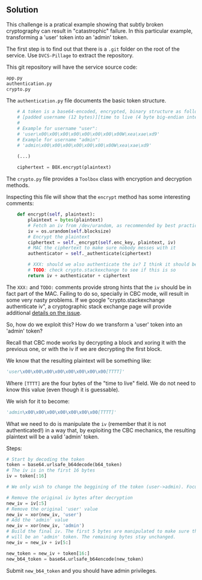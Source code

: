Solution
------

This challenge is a pratical example showing that subtly broken cryptography can result in "catastrophic" failure. In this particular example, transforming a 'user' token into an 'admin' token.

The first step is to find out that there is a ```.git``` folder on the root of the service. Use ```DVCS-Pillage``` to extract the repository.

This git repository will have the service source code:
```bash
app.py
authentication.py
crypto.py
```

The ```authentication.py``` file documents the basic token structure.

```python
    # A token is a base64-encoded, encrypted, binary structure as follows:
    # [padded username (12 bytes)][time to live (4 byte big-endian integer)]
    #
    # Example for username "user":
    # 'user\x00\x00\x00\x00\x00\x00\x00\x00W\xea\xae\xd9'
    # Example for username "admin":
    # 'admin\x00\x00\x00\x00\x00\x00\x00W\xea\xae\xd9'
    
    (...)

    ciphertext = BOX.encrypt(plaintext)
```

The ```crypto.py``` file provides a ```Toolbox``` class with encryption and decryption methods.

Inspecting this file will show that the ```encrypt``` method has some interesting comments:

```python
    def encrypt(self, plaintext):
        plaintext = bytes(plaintext)
        # Fetch an iv from /dev/urandom, as recommended by best practices
        iv = os.urandom(self.blocksize)
        # Encrypt the plaintext
        ciphertext = self._encrypt(self.enc_key, plaintext, iv)
        # MAC the ciphertext to make sure nobody messes with it
        authenticator = self._authenticate(ciphertext)

        # XXX: should we also authenticate the iv? I think it should be ok
        # TODO: check crypto.stackexchange to see if this is so
        return iv + authenticator + ciphertext
```

The ```XXX:``` and ```TODO:``` comments provide strong hints that the ```iv``` should be in fact part of the MAC. Failing to do so, specially in CBC mode, will result in some very nasty problems. If we google "crypto.stackexchange authenticate iv", a cryptographic stack exchange page will provide additional [details on the issue](http://crypto.stackexchange.com/questions/24353/encrypt-then-mac-do-i-need-to-authenticate-the-iv).

So, how do we exploit this? How do we transform a 'user' token into an 'admin' token?

Recall that CBC mode works by decrypting a block and xoring it with the previous one, or with the iv if we are decrypting the first block.

We know that the resulting plaintext will be something like:
```python
'user\x00\x00\x00\x00\x00\x00\x00\x00[TTTT]'
```

Where ```[TTTT]``` are the four bytes of the "time to live" field. We do not need to know this value (even though it is guessable).

We wish for it to become:
```python
'admin\x00\x00\x00\x00\x00\x00\x00[TTTT]'
```

What we need to do is manipulate the ```iv``` (remember that it is not authenticated!) in a way that, by exploiting the CBC mechanics, the resulting plaintext will be a valid 'admin' token.

Steps:

```python
# Start by decoding the token
token = base64.urlsafe_b64decode(b64_token)
# The iv is in the first 16 bytes
iv = token[:16]

# We only wish to change the beggining of the token (user->admin). Focus on that:

# Remove the original iv bytes after decryption 
new_iv = iv[:5]
# Remove the original 'user' value
new_iv = xor(new_iv, 'user') 
# Add the 'admin' value
new_iv = xor(new_iv, 'admin')
# Build the final iv. The first 5 bytes are manipulated to make sure that the token
# will be an 'admin' token. The remaining bytes stay unchanged.
new_iv = new_iv + iv[5:]

new_token = new_iv + token[16:]
new_b64_token = base64.urlsafe_b64encode(new_token)
```

Submit ```new_b64_token``` and you should have admin privileges.

